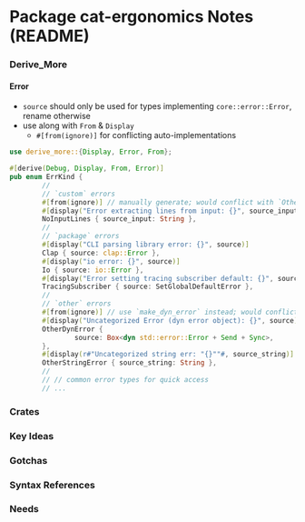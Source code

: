 # Package **cat-ergonomics** Notes (README)

### Derive_More

#### Error
- `source` should only be used for types implementing `core::error::Error`, rename otherwise
- use along with `From` & `Display`
  - `#[from(ignore)]` for conflicting auto-implementations
```rust
use derive_more::{Display, Error, From};

#[derive(Debug, Display, From, Error)]
pub enum ErrKind {
        //
        // `custom` errors
        #[from(ignore)] // manually generate; would conflict with `OtherStringError` auto-derive
        #[display("Error extracting lines from input: {}", source_input)]
        NoInputLines { source_input: String },
        //
        // `package` errors
        #[display("CLI parsing library error: {}", source)]
        Clap { source: clap::Error },
        #[display("io error: {}", source)]
        Io { source: io::Error },
        #[display("Error setting tracing subscriber default: {}", source)]
        TracingSubscriber { source: SetGlobalDefaultError },
        //
        // `other` errors
        #[from(ignore)] // use `make_dyn_error` instead; would conflict with auto-derives
        #[display("Uncategorized Error (dyn error object): {}", source)]
        OtherDynError {
                source: Box<dyn std::error::Error + Send + Sync>,
        },
        #[display(r#"Uncategorized string err: "{}""#, source_string)]
        OtherStringError { source_string: String },
        //
        // // common error types for quick access
        // ... 
```

### Crates

### Key Ideas

### Gotchas

### Syntax References

### Needs
